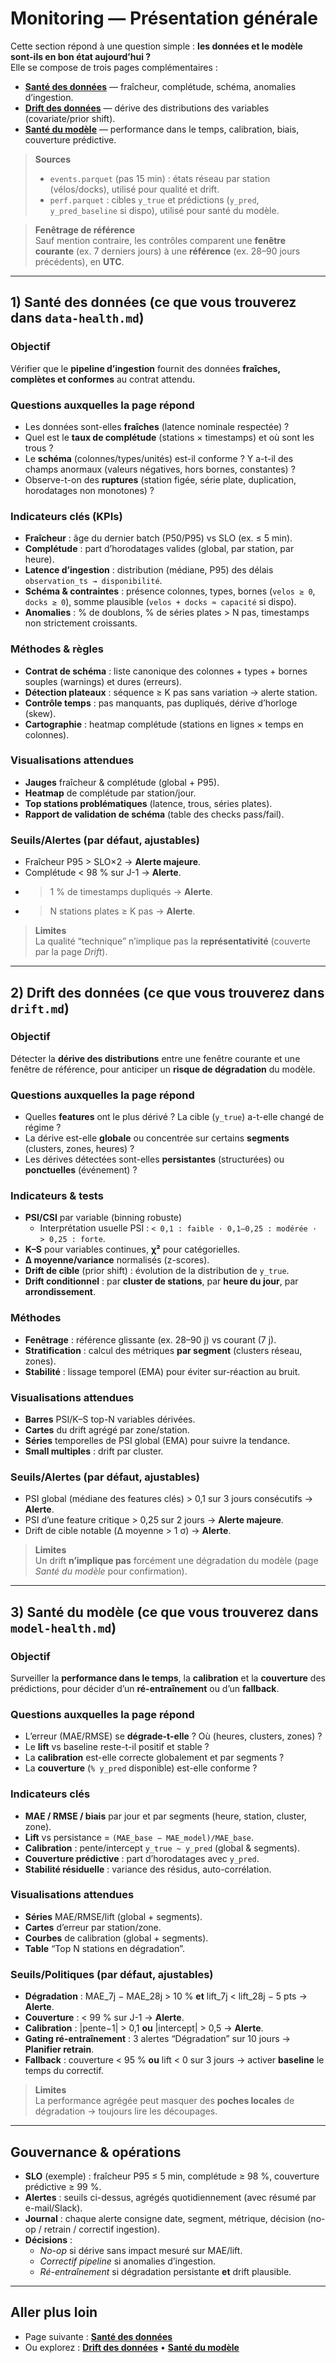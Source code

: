 ﻿# Monitoring — Présentation générale

Cette section répond à une question simple : **les données et le modèle sont-ils en bon état aujourd’hui ?**  
Elle se compose de trois pages complémentaires :

- [**Santé des données**](./data-health.md) — fraîcheur, complétude, schéma, anomalies d’ingestion.  
- [**Drift des données**](./drift.md) — dérive des distributions des variables (covariate/prior shift).  
- [**Santé du modèle**](./model-health.md) — performance dans le temps, calibration, biais, couverture prédictive.

> **Sources**  
> - `events.parquet` (pas 15 min) : états réseau par station (vélos/docks), utilisé pour qualité et drift.  
> - `perf.parquet` : cibles `y_true` et prédictions (`y_pred`, `y_pred_baseline` si dispo), utilisé pour santé du modèle.

> **Fenêtrage de référence**  
> Sauf mention contraire, les contrôles comparent une **fenêtre courante** (ex. 7 derniers jours) à une **référence** (ex. 28–90 jours précédents), en **UTC**.

---

## 1) Santé des données (ce que vous trouverez dans `data-health.md`)

### Objectif
Vérifier que le **pipeline d’ingestion** fournit des données **fraîches, complètes et conformes** au contrat attendu.

### Questions auxquelles la page répond
- Les données sont-elles **fraîches** (latence nominale respectée) ?  
- Quel est le **taux de complétude** (stations × timestamps) et où sont les trous ?  
- Le **schéma** (colonnes/types/unités) est-il conforme ? Y a-t-il des champs anormaux (valeurs négatives, hors bornes, constantes) ?  
- Observe-t-on des **ruptures** (station figée, série plate, duplication, horodatages non monotones) ?

### Indicateurs clés (KPIs)
- **Fraîcheur** : âge du dernier batch (P50/P95) vs SLO (ex. ≤ 5 min).  
- **Complétude** : part d’horodatages valides (global, par station, par heure).  
- **Latence d’ingestion** : distribution (médiane, P95) des délais `observation_ts → disponibilité`.  
- **Schéma & contraintes** : présence colonnes, types, bornes (`velos ≥ 0`, `docks ≥ 0`), somme plausible (`velos + docks ≈ capacité` si dispo).  
- **Anomalies** : % de doublons, % de séries plates > N pas, timestamps non strictement croissants.

### Méthodes & règles
- **Contrat de schéma** : liste canonique des colonnes + types + bornes souples (warnings) et dures (erreurs).  
- **Détection plateaux** : séquence ≥ K pas sans variation → alerte station.  
- **Contrôle temps** : pas manquants, pas dupliqués, dérive d’horloge (skew).  
- **Cartographie** : heatmap complétude (stations en lignes × temps en colonnes).

### Visualisations attendues
- **Jauges** fraîcheur & complétude (global + P95).  
- **Heatmap** de complétude par station/jour.  
- **Top stations problématiques** (latence, trous, séries plates).  
- **Rapport de validation de schéma** (table des checks pass/fail).

### Seuils/Alertes (par défaut, ajustables)
- Fraîcheur P95 > SLO×2 → **Alerte majeure**.  
- Complétude < 98 % sur J-1 → **Alerte**.  
- > 1 % de timestamps dupliqués → **Alerte**.  
- > N stations plates ≥ K pas → **Alerte**.

> **Limites**  
> La qualité “technique” n’implique pas la **représentativité** (couverte par la page *Drift*).

---

## 2) Drift des données (ce que vous trouverez dans `drift.md`)

### Objectif
Détecter la **dérive des distributions** entre une fenêtre courante et une fenêtre de référence, pour anticiper un **risque de dégradation** du modèle.

### Questions auxquelles la page répond
- Quelles **features** ont le plus dérivé ? La cible (`y_true`) a-t-elle changé de régime ?  
- La dérive est-elle **globale** ou concentrée sur certains **segments** (clusters, zones, heures) ?  
- Les dérives détectées sont-elles **persistantes** (structurées) ou **ponctuelles** (événement) ?

### Indicateurs & tests
- **PSI/CSI** par variable (binning robuste)  
  - Interprétation usuelle PSI : `< 0,1 : faible · 0,1–0,25 : modérée · > 0,25 : forte`.  
- **K–S** pour variables continues, **χ²** pour catégorielles.  
- **Δ moyenne/variance** normalisés (z-scores).  
- **Drift de cible** (prior shift) : évolution de la distribution de `y_true`.  
- **Drift conditionnel** : par **cluster de stations**, par **heure du jour**, par **arrondissement**.

### Méthodes
- **Fenêtrage** : référence glissante (ex. 28–90 j) vs courant (7 j).  
- **Stratification** : calcul des métriques **par segment** (clusters réseau, zones).  
- **Stabilité** : lissage temporel (EMA) pour éviter sur-réaction au bruit.

### Visualisations attendues
- **Barres** PSI/K–S top-N variables dérivées.  
- **Cartes** du drift agrégé par zone/station.  
- **Séries** temporelles de PSI global (EMA) pour suivre la tendance.  
- **Small multiples** : drift par cluster.

### Seuils/Alertes (par défaut, ajustables)
- PSI global (médiane des features clés) > 0,1 sur 3 jours consécutifs → **Alerte**.  
- PSI d’une feature critique > 0,25 sur 2 jours → **Alerte majeure**.  
- Drift de cible notable (Δ moyenne > 1 σ) → **Alerte**.

> **Limites**  
> Un drift **n’implique pas** forcément une dégradation du modèle (page *Santé du modèle* pour confirmation).

---

## 3) Santé du modèle (ce que vous trouverez dans `model-health.md`)

### Objectif
Surveiller la **performance dans le temps**, la **calibration** et la **couverture** des prédictions, pour décider d’un **ré-entraînement** ou d’un **fallback**.

### Questions auxquelles la page répond
- L’erreur (MAE/RMSE) se **dégrade-t-elle** ? Où (heures, clusters, zones) ?  
- Le **lift** vs baseline reste-t-il positif et stable ?  
- La **calibration** est-elle correcte globalement et par segments ?  
- La **couverture** (`% y_pred` disponible) est-elle conforme ?

### Indicateurs clés
- **MAE / RMSE / biais** par jour et par segments (heure, station, cluster, zone).  
- **Lift** vs persistance = `(MAE_base − MAE_model)/MAE_base`.  
- **Calibration** : pente/intercept `y_true ~ y_pred` (global & segments).  
- **Couverture prédictive** : part d’horodatages avec `y_pred`.  
- **Stabilité résiduelle** : variance des résidus, auto-corrélation.

### Visualisations attendues
- **Séries** MAE/RMSE/lift (global + segments).  
- **Cartes** d’erreur par station/zone.  
- **Courbes** de calibration (global + segments).  
- **Table** “Top N stations en dégradation”.

### Seuils/Politiques (par défaut, ajustables)
- **Dégradation** : MAE_7j − MAE_28j > 10 % **et** lift_7j < lift_28j − 5 pts → **Alerte**.  
- **Couverture** : < 99 % sur J-1 → **Alerte**.  
- **Calibration** : |pente−1| > 0,1 **ou** |intercept| > 0,5 → **Alerte**.  
- **Gating ré-entraînement** : 3 alertes “Dégradation” sur 10 jours → **Planifier retrain**.  
- **Fallback** : couverture < 95 % **ou** lift < 0 sur 3 jours → activer **baseline** le temps du correctif.

> **Limites**  
> La performance agrégée peut masquer des **poches locales** de dégradation → toujours lire les découpages.

---

## Gouvernance & opérations

- **SLO** (exemple) : fraîcheur P95 ≤ 5 min, complétude ≥ 98 %, couverture prédictive ≥ 99 %.  
- **Alertes** : seuils ci-dessus, agrégés quotidiennement (avec résumé par e-mail/Slack).  
- **Journal** : chaque alerte consigne date, segment, métrique, décision (no-op / retrain / correctif ingestion).  
- **Décisions** :  
  - *No-op* si dérive sans impact mesuré sur MAE/lift.  
  - *Correctif pipeline* si anomalies d’ingestion.  
  - *Ré-entraînement* si dégradation persistante **et** drift plausible.

---

## Aller plus loin
- Page suivante : [**Santé des données**](./data-health.md)  
- Ou explorez : [**Drift des données**](./drift.md) • [**Santé du modèle**](./model-health.md)
